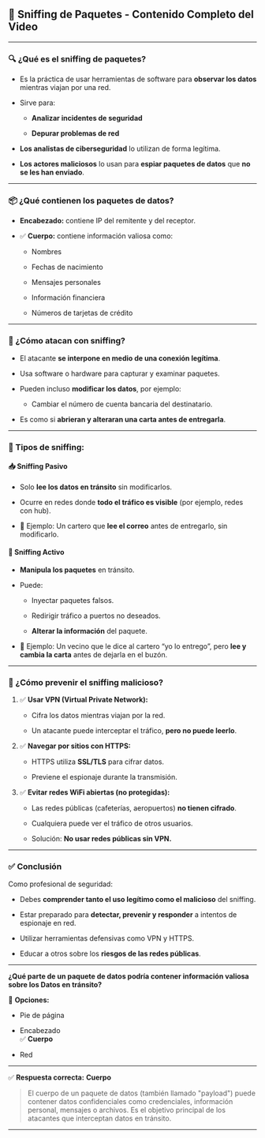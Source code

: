 
## 🎯 **Sniffing de Paquetes - Contenido Completo del Video**

---

### 🔍 ¿Qué es el sniffing de paquetes?

- Es la práctica de usar herramientas de software para **observar los datos** mientras viajan por una red.
    
- Sirve para:
    
    - **Analizar incidentes de seguridad**
        
    - **Depurar problemas de red**
        
- **Los analistas de ciberseguridad** lo utilizan de forma legítima.
    
- **Los actores maliciosos** lo usan para **espiar paquetes de datos** que **no se les han enviado**.
    

---

### 📦 ¿Qué contienen los paquetes de datos?

- **Encabezado:** contiene IP del remitente y del receptor.
    
- ✅ **Cuerpo:** contiene información valiosa como:
    
    - Nombres
        
    - Fechas de nacimiento
        
    - Mensajes personales
        
    - Información financiera
        
    - Números de tarjetas de crédito
        

---

### 🧨 ¿Cómo atacan con sniffing?

- El atacante **se interpone en medio de una conexión legítima**.
    
- Usa software o hardware para capturar y examinar paquetes.
    
- Pueden incluso **modificar los datos**, por ejemplo:
    
    - Cambiar el número de cuenta bancaria del destinatario.
        
- Es como si **abrieran y alteraran una carta antes de entregarla**.
    

---

### 🧭 Tipos de sniffing:

#### 📥 **Sniffing Pasivo**

- Solo **lee los datos en tránsito** sin modificarlos.
    
- Ocurre en redes donde **todo el tráfico es visible** (por ejemplo, redes con hub).
    
- 🧾 Ejemplo: Un cartero que **lee el correo** antes de entregarlo, sin modificarlo.
    

#### 🔁 **Sniffing Activo**

- **Manipula los paquetes** en tránsito.
    
- Puede:
    
    - Inyectar paquetes falsos.
        
    - Redirigir tráfico a puertos no deseados.
        
    - **Alterar la información** del paquete.
        
- 🧾 Ejemplo: Un vecino que le dice al cartero “yo lo entrego”, pero **lee y cambia la carta** antes de dejarla en el buzón.
    

---

### 🔐 ¿Cómo prevenir el sniffing malicioso?

1. ✅ **Usar VPN (Virtual Private Network):**
    
    - Cifra los datos mientras viajan por la red.
        
    - Un atacante puede interceptar el tráfico, **pero no puede leerlo**.
        
2. ✅ **Navegar por sitios con HTTPS:**
    
    - HTTPS utiliza **SSL/TLS** para cifrar datos.
        
    - Previene el espionaje durante la transmisión.
        
3. ✅ **Evitar redes WiFi abiertas (no protegidas):**
    
    - Las redes públicas (cafeterías, aeropuertos) **no tienen cifrado**.
        
    - Cualquiera puede ver el tráfico de otros usuarios.
        
    - Solución: **No usar redes públicas sin VPN.**
        

---

### ✅ Conclusión

Como profesional de seguridad:

- Debes **comprender tanto el uso legítimo como el malicioso** del sniffing.
    
- Estar preparado para **detectar, prevenir y responder** a intentos de espionaje en red.
    
- Utilizar herramientas defensivas como VPN y HTTPS.
    
- Educar a otros sobre los **riesgos de las redes públicas**.
    

---


**¿Qué parte de un paquete de datos podría contener información valiosa sobre los Datos en tránsito?**

🔘 **Opciones:**

- Pie de página
    
- Encabezado  
    ✅ **Cuerpo**
    
- Red
    

---

✅ **Respuesta correcta:** **Cuerpo**

> El cuerpo de un paquete de datos (también llamado "payload") puede contener datos confidenciales como credenciales, información personal, mensajes o archivos. Es el objetivo principal de los atacantes que interceptan datos en tránsito.

---

